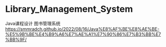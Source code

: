 # Library_Management_System
Java课程设计 图书管理系统
https://smmradch.github.io/2022/08/16/Java%E8%AF%BE%E8%AE%BE-%E5%9B%BE%E4%B9%A6%E7%AE%A1%E7%90%86%E7%B3%BB%E7%BB%9F/
